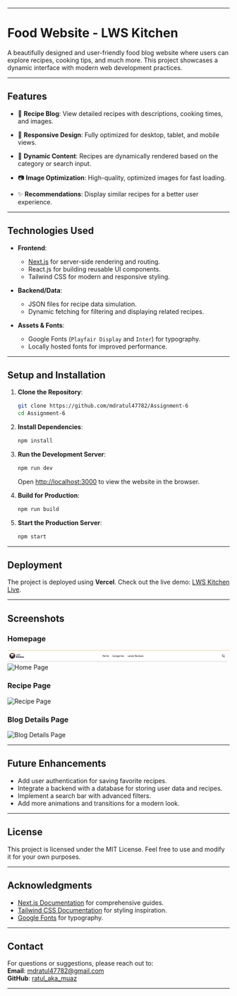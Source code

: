 

---

# **Food Website - LWS Kitchen**

A beautifully designed and user-friendly food blog website where users can explore recipes, cooking tips, and much more. This project showcases a dynamic interface with modern web development practices.

---

## **Features**

- 📝 **Recipe Blog**: View detailed recipes with descriptions, cooking times, and images.  
- 🎨 **Responsive Design**: Fully optimized for desktop, tablet, and mobile views.  
- 🔎 **Dynamic Content**: Recipes are dynamically rendered based on the category or search input.  
- 📷 **Image Optimization**: High-quality, optimized images for fast loading.  
  
- ✨ **Recommendations**: Display similar recipes for a better user experience.  

---

## **Technologies Used**

- **Frontend**:  
  - [Next.js](https://nextjs.org/) for server-side rendering and routing.  
  - React.js for building reusable UI components.  
  - Tailwind CSS for modern and responsive styling.  

- **Backend/Data**:  
  - JSON files for recipe data simulation.  
  - Dynamic fetching for filtering and displaying related recipes.  

- **Assets & Fonts**:  
  - Google Fonts (`Playfair Display` and `Inter`) for typography.  
  - Locally hosted fonts for improved performance.  

---

## **Setup and Installation**

1. **Clone the Repository**:
   ```bash
   git clone https://github.com/mdratul47782/Assignment-6
   cd Assignment-6
   ```

2. **Install Dependencies**:
   ```bash
   npm install
   ```

3. **Run the Development Server**:
   ```bash
   npm run dev
   ```
   Open [http://localhost:3000](http://localhost:3000) to view the website in the browser.

4. **Build for Production**:
   ```bash
   npm run build
   ```

5. **Start the Production Server**:
   ```bash
   npm start
   ```

---



## **Deployment**

The project is deployed using **Vercel**. Check out the live demo: [LWS Kitchen Live](https://your-deployment-link.vercel.app/).

---

## **Screenshots**

### **Homepage**
![NavBar](/public/Screenshot_208_Nav.png)
![Home Page](/public/Screenshot_207_Nav.png)



### **Recipe Page**
![Recipe Page](/public/Screenshot_209_Nav.png)

### **Blog Details Page**
![Blog Details Page](/public/Screenshot_210_Nav.png)

---

## **Future Enhancements**

- Add user authentication for saving favorite recipes.  
- Integrate a backend with a database for storing user data and recipes.  
- Implement a search bar with advanced filters.  
- Add more animations and transitions for a modern look.  

---

## **License**

This project is licensed under the MIT License. Feel free to use and modify it for your own purposes.

---

## **Acknowledgments**

- [Next.js Documentation](https://nextjs.org/docs) for comprehensive guides.  
- [Tailwind CSS Documentation](https://tailwindcss.com/docs) for styling inspiration.  
- [Google Fonts](https://fonts.google.com/) for typography.  

---

## **Contact**

For questions or suggestions, please reach out to:  
**Email**: mdratul47782@gmail.com  
**GitHub**: [ratul_aka_muaz](https://github.com/mdratul47782)

---
